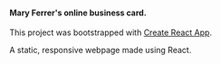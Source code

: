 #### Mary Ferrer's online business card.

This project was bootstrapped with [Create React App](https://github.com/facebook/create-react-app).

A static, responsive webpage made using React.
